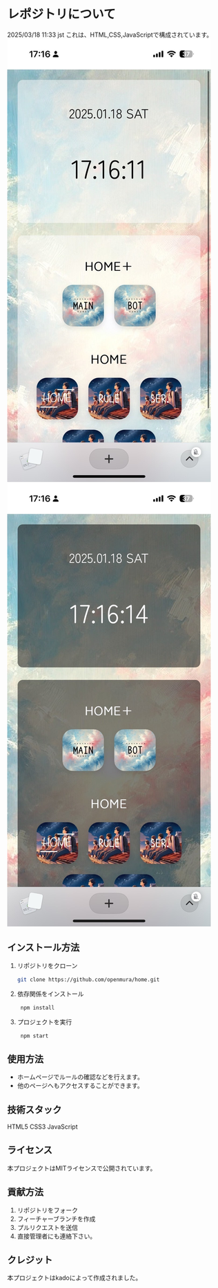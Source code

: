 # レポジトリについて
   2025/03/18 11:33 jst
これは、HTML,CSS,JavaScriptで構成されています。
![モックアップ](images/screenshot1.png)
![モックアップ](images/screenshot2.png)
## インストール方法
1. リポジトリをクローン
   ```bash
   git clone https://github.com/openmura/home.git
2. 依存関係をインストール
   ```bash
    npm install
3. プロジェクトを実行
   ```bash
    npm start
## 使用方法
- ホームページでルールの確認などを行えます。
- 他のページへもアクセスすることができます。
## 技術スタック
HTML5
CSS3
JavaScript
## ライセンス
本プロジェクトはMITライセンスで公開されています。
## 貢献方法
1. リポジトリをフォーク
2. フィーチャーブランチを作成
3. プルリクエストを送信
4. 直接管理者にも連絡下さい。
## クレジット
本プロジェクトはkadoによって作成されました。
